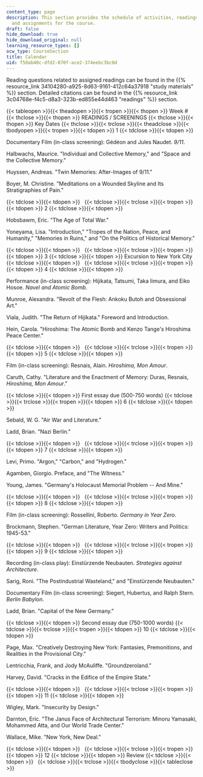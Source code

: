 ```yaml
---
content_type: page
description: This section provides the schedule of activities, readings, screenings,
  and assignments for the course.
draft: false
hide_download: true
hide_download_original: null
learning_resource_types: []
ocw_type: CourseSection
title: Calendar
uid: f50ab40c-dfd2-870f-ace2-374eebc3bc0d
---
```

Reading questions related to assigned readings can be found in the {{% resource_link 34104280-a925-8d63-9161-412c64a37918 "study materials" %}} section. Detailed citations can be found in the {{% resource_link 3c04768e-f4c5-d8a3-323b-ed855e44d463 "readings" %}} section.

{{< tableopen >}}{{< theadopen >}}{{< tropen >}}{{< thopen >}}
Week #
{{< thclose >}}{{< thopen >}}
READINGS / SCREENINGS
{{< thclose >}}{{< thopen >}}
Key Dates
{{< thclose >}}{{< trclose >}}{{< theadclose >}}{{< tbodyopen >}}{{< tropen >}}{{< tdopen >}}
1
{{< tdclose >}}{{< tdopen >}}

Documentary Film (in-class screening): Gédéon and Jules Naudet. *9/11*.

Halbwachs, Maurice. "Individual and Collective Memory," and "Space and the Collective Memory."

Huyssen, Andreas. "Twin Memories: After-Images of 9/11."

Boyer, M. Christine. "Meditations on a Wounded Skyline and Its Stratigraphies of Pain."

{{< tdclose >}}{{< tdopen >}}
 
{{< tdclose >}}{{< trclose >}}{{< tropen >}}{{< tdopen >}}
2
{{< tdclose >}}{{< tdopen >}}

Hobsbawm, Eric. "The Age of Total War."

Yoneyama, Lisa. "Introduction," "Tropes of the Nation, Peace, and Humanity," "Memories in Ruins," and "On the Politics of Historical Memory."

{{< tdclose >}}{{< tdopen >}}
 
{{< tdclose >}}{{< trclose >}}{{< tropen >}}{{< tdopen >}}
3
{{< tdclose >}}{{< tdopen >}}
Excursion to New York City
{{< tdclose >}}{{< tdopen >}}
 
{{< tdclose >}}{{< trclose >}}{{< tropen >}}{{< tdopen >}}
4
{{< tdclose >}}{{< tdopen >}}

Performance (in-class screening): Hijikata, Tatsumi, Taka Iimura, and Eiko Hosoe. *Navel and Atomic Bomb*.

Munroe, Alexandra. "Revolt of the Flesh: Ankoku Butoh and Obsessional Art."

Viala, Judith. "The Return of Hijikata." Foreword and Introduction.

Hein, Carola. "Hiroshima: The Atomic Bomb and Kenzo Tange's Hiroshima Peace Center."

{{< tdclose >}}{{< tdopen >}}
 
{{< tdclose >}}{{< trclose >}}{{< tropen >}}{{< tdopen >}}
5
{{< tdclose >}}{{< tdopen >}}

Film (in-class screening): Resnais, Alain. *Hiroshima, Mon Amour*.

Caruth, Cathy. "Literature and the Enactment of Memory: Duras, Resnais, *Hiroshima, Mon Amour*."

{{< tdclose >}}{{< tdopen >}}
First essay due (500-750 words)
{{< tdclose >}}{{< trclose >}}{{< tropen >}}{{< tdopen >}}
6
{{< tdclose >}}{{< tdopen >}}

Sebald, W. G. "Air War and Literature."

Ladd, Brian. "Nazi Berlin."

{{< tdclose >}}{{< tdopen >}}
 
{{< tdclose >}}{{< trclose >}}{{< tropen >}}{{< tdopen >}}
7
{{< tdclose >}}{{< tdopen >}}

Levi, Primo. "Argon," "Carbon," and "Hydrogen."

Agamben, Giorgio. Preface, and "The Witness."

Young, James. "Germany's Holocaust Memorial Problem -- And Mine."

{{< tdclose >}}{{< tdopen >}}
 
{{< tdclose >}}{{< trclose >}}{{< tropen >}}{{< tdopen >}}
8
{{< tdclose >}}{{< tdopen >}}

Film (in-class screening): Rossellini, Roberto. *Germany in Year Zero*.

Brockmann, Stephen. "German Literature, Year Zero: Writers and Politics: 1945-53."

{{< tdclose >}}{{< tdopen >}}
 
{{< tdclose >}}{{< trclose >}}{{< tropen >}}{{< tdopen >}}
9
{{< tdclose >}}{{< tdopen >}}

Recording (in-class play): Einstürzende Neubauten. *Strategies against Architecture*.

Sarig, Roni. "The Postindustrial Wasteland," and "Einstürzende Neubauten."

Documentary Film (in-class screening): Siegert, Hubertus, and Ralph Stern. *Berlin Babylon*.

Ladd, Brian. "Capital of the New Germany."

{{< tdclose >}}{{< tdopen >}}
Second essay due (750-1000 words)
{{< tdclose >}}{{< trclose >}}{{< tropen >}}{{< tdopen >}}
10
{{< tdclose >}}{{< tdopen >}}

Page, Max. "Creatively Destroying New York: Fantasies, Premonitions, and Realities in the Provisional City."

Lentricchia, Frank, and Jody McAuliffe. "Groundzeroland."

Harvey, David. "Cracks in the Edifice of the Empire State."

{{< tdclose >}}{{< tdopen >}}
 
{{< tdclose >}}{{< trclose >}}{{< tropen >}}{{< tdopen >}}
11
{{< tdclose >}}{{< tdopen >}}

Wigley, Mark. "Insecurity by Design."

Darnton, Eric. "The Janus Face of Architectural Terrorism: Minoru Yamasaki, Mohammed Atta, and Our World Trade Center."

Wallace, Mike. "New York, New Deal."

{{< tdclose >}}{{< tdopen >}}
 
{{< tdclose >}}{{< trclose >}}{{< tropen >}}{{< tdopen >}}
12
{{< tdclose >}}{{< tdopen >}}
Review
{{< tdclose >}}{{< tdopen >}}
 
{{< tdclose >}}{{< trclose >}}{{< tbodyclose >}}{{< tableclose >}}